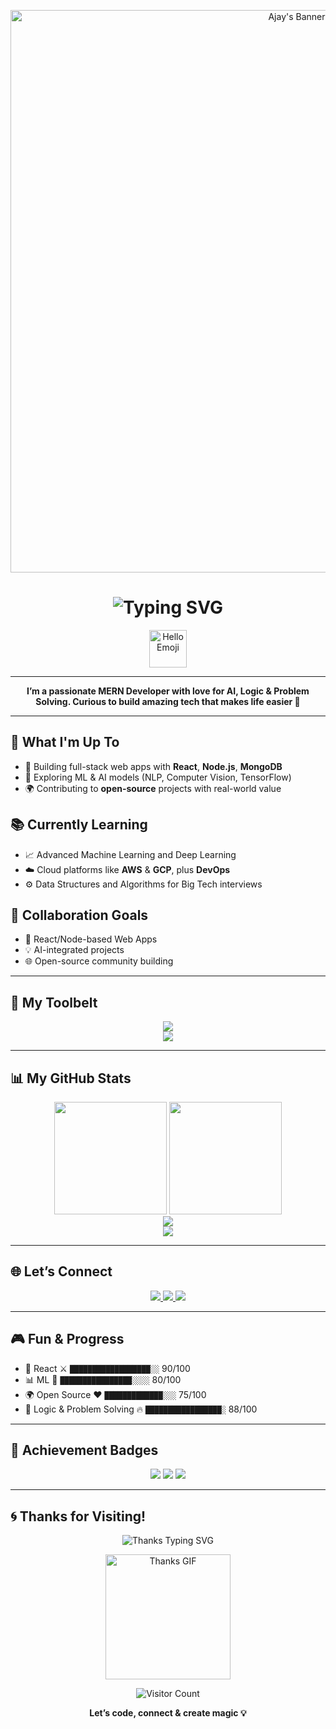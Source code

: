 <!-- Futuristic GitHub Profile README -->

<!-- Profile Banner -->
<p align="center">
  <img src="https://user-images.githubusercontent.com/74038190/225813708-98b745f2-7d22-48cf-9150-083f1b00d6c9.gif" width="900" alt="Ajay's Banner"/>
</p>

<!-- Typing Animation Header -->
<h1 align="center">
  <img src="https://readme-typing-svg.herokuapp.com?font=Fira+Code&size=32&pause=1000&center=true&vCenter=true&multiline=true&width=750&height=120&lines=Hi+%F0%9F%91%8B%2C+I'm+Ajay+Mudettula!;MERN+Dev+%7C+AI+Explorer+%7C+Problem+Solver;Welcome+to+my+Interactive+GitHub+Universe+%F0%9F%9A%80" alt="Typing SVG" />
</h1>

<!-- Hello Emoji -->
<p align="center">
  <img src="https://emoji.slack-edge.com/T02MH9W7K/hello/1f5c35c87c.gif" width="60" alt="Hello Emoji"/>
</p>

---

<!-- About Section -->
<p align="center">
  <b>I’m a passionate MERN Developer with love for AI, Logic & Problem Solving. Curious to build amazing tech that makes life easier 🚀</b>
</p>

---

## 🎯 What I'm Up To
- 🔧 Building full-stack web apps with **React**, **Node.js**, **MongoDB**
- 🤖 Exploring ML & AI models (NLP, Computer Vision, TensorFlow)
- 🌍 Contributing to **open-source** projects with real-world value

## 📚 Currently Learning
- 📈 Advanced Machine Learning and Deep Learning
- ☁️ Cloud platforms like **AWS** & **GCP**, plus **DevOps**
- ⚙️ Data Structures and Algorithms for Big Tech interviews

## 🤝 Collaboration Goals
- 🤝 React/Node-based Web Apps
- 💡 AI-integrated projects
- 🌐 Open-source community building

---

## 🧠 My Toolbelt
<p align="center">
  <img src="https://skillicons.dev/icons?i=html,css,js,ts,react,nodejs,express,mongodb,python,java,c,kotlin,tailwind,bootstrap,figma,canva,sqlite,mysql,aws,gcp,git,github" /><br/>
  <img src="https://skillicons.dev/icons?i=opencv,tensorflow,numpy,pandas,matplotlib,scikit-learn" />
</p>

---

## 📊 My GitHub Stats
<div align="center">
  <img height="180em" src="https://github-readme-stats.vercel.app/api?username=AjaySmarc&theme=tokyonight&show_icons=true&hide_border=true"/>
  <img height="180em" src="https://github-readme-stats.vercel.app/api/top-langs/?username=AjaySmarc&layout=compact&theme=tokyonight&hide_border=true"/>
</div>

<div align="center">
  <img src="https://github-readme-streak-stats.herokuapp.com/?user=AjaySmarc&theme=tokyonight&hide_border=true" />
</div>

<div align="center">
  <img src="https://github-profile-summary-cards.vercel.app/api/cards/profile-details?username=AjaySmarc&theme=github_dark" />
</div>

---

## 🌐 Let’s Connect
<p align="center">
  <a href="https://instagram.com/ajay_mudettula" target="_blank">
    <img src="https://img.shields.io/badge/Instagram-E4405F?style=for-the-badge&logo=instagram&logoColor=white" />
  </a>
  <a href="https://linkedin.com/in/ajay-mudettula" target="_blank">
    <img src="https://img.shields.io/badge/LinkedIn-0077B5?style=for-the-badge&logo=linkedin&logoColor=white" />
  </a>
  <a href="mailto:majayyadav1357@gmail.com">
    <img src="https://img.shields.io/badge/Gmail-D14836?style=for-the-badge&logo=gmail&logoColor=white" />
  </a>
</p>

---

## 🎮 Fun & Progress
- 🧠 React ⚔️ `██████████████████░░` 90/100
- 📊 ML 🧠 `████████████████░░░░` 80/100
- 🌍 Open Source ❤️ `█████████████░░░` 75/100
- 🧩 Logic & Problem Solving 🔥 `█████████████████░` 88/100

---

## 🎉 Achievement Badges
<p align="center">
  <img src="https://img.shields.io/badge/OpenSource-Contributor-blue?style=flat-square&logo=github" />
  <img src="https://img.shields.io/badge/Hackathons-Winner-green?style=flat-square&logo=hackclub" />
  <img src="https://img.shields.io/badge/MERN-Stack-black?style=flat-square&logo=javascript" />
</p>

---

## 🌀 Thanks for Visiting!
<p align="center">
  <img src="https://readme-typing-svg.herokuapp.com?font=Orbitron&weight=700&size=25&pause=1000&color=00FF00&center=true&vCenter=true&width=435&lines=Thanks+for+scrolling+down+here!;Feel+free+to+drop+a+star+%E2%AD%90;Stay+awesome%2C+fellow+dev+%F0%9F%91%BB" alt="Thanks Typing SVG" />
</p>

<p align="center">
  <img src="https://media.giphy.com/media/qgQUggAC3Pfv687qPC/giphy.gif" width="200" alt="Thanks GIF"/>
</p>

<p align="center">
  <img src="https://visitcount.itsvg.in/api?id=AjaySmarc&icon=0&color=0" alt="Visitor Count"/>
</p>

<p align="center">
  <b>Let’s code, connect & create magic 💡</b>
</p>

<!-- End -->
